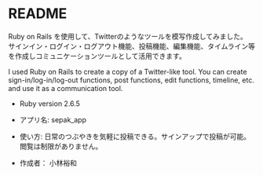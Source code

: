 # README

Ruby on Rails を使用して、Twitterのようなツールを模写作成してみました。
サインイン・ログイン・ログアウト機能、投稿機能、編集機能、タイムライン等を作成しコミュニケーションツールとして活用できます。

I used Ruby on Rails to create a copy of a Twitter-like tool.
You can create sign-in/log-in/log-out functions, post functions, edit functions, timeline, etc. and use it as a communication tool.


* Ruby version 2.6.5

* アプリ名: sepak_app

* 使い方: 日常のつぶやきを気軽に投稿できる。サインアップで投稿が可能。閲覧は制限がありません。

* 作成者： 小林裕和
